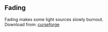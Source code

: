 ## Fading
Fading makes some light sources slowly burnout.   
Download from: [curseforge](https://www.curseforge.com/minecraft/mc-mods/fading)